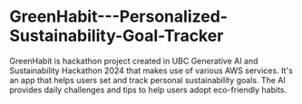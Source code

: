 # GreenHabit---Personalized-Sustainability-Goal-Tracker
GreenHabit is hackathon project created in UBC Generative AI and Sustainability Hackathon 2024 that makes use of various AWS services. It's an app that helps users set and track personal sustainability goals. The AI provides daily challenges and tips to help users adopt eco-friendly habits.
